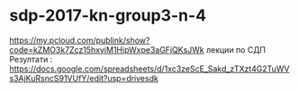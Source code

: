 # sdp-2017-kn-group3-n-4
https://my.pcloud.com/publink/show?code=kZMO3k7Zcz15hxyiM1HipWxpe3aGFjQKsJWk лекции по СДП
Резултати : https://docs.google.com/spreadsheets/d/1xc3zeScE_Sakd_zTXzt4G2TuWVs3AjKuRsncS91VUfY/edit?usp=drivesdk
